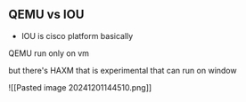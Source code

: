 ## QEMU vs IOU

- IOU is cisco platform basically

QEMU run only on vm 

but there's HAXM that is experimental that can run on window

![[Pasted image 20241201144510.png]]

